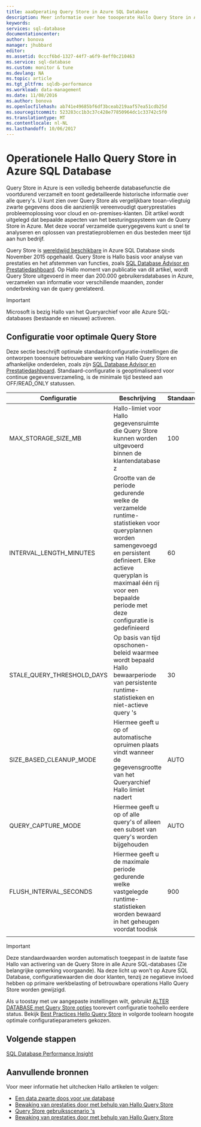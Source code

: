 ```yaml
---
title: aaaOperating Query Store in Azure SQL Database
description: Meer informatie over hoe toooperate Hallo Query Store in Azure SQL Database
keywords: 
services: sql-database
documentationcenter: 
author: bonova
manager: jhubbard
editor: 
ms.assetid: 0cccf6bd-1327-44f7-a6f9-8eff0c210463
ms.service: sql-database
ms.custom: monitor & tune
ms.devlang: NA
ms.topic: article
ms.tgt_pltfrm: sqldb-performance
ms.workload: data-management
ms.date: 11/08/2016
ms.author: bonova
ms.openlocfilehash: ab741e49685bf6df3bceab219aaf57ea51cdb25d
ms.sourcegitcommit: 523283cc1b3c37c428e77850964dc1c33742c5f0
ms.translationtype: MT
ms.contentlocale: nl-NL
ms.lasthandoff: 10/06/2017
---
```

# <a name="operating-hello-query-store-in-azure-sql-database"></a>Operationele Hallo Query Store in Azure SQL Database
Query Store in Azure is een volledig beheerde databasefunctie die voortdurend verzamelt en toont gedetailleerde historische informatie over alle query's. U kunt zien over Query Store als vergelijkbare tooan-vliegtuig zwarte gegevens doos die aanzienlijk vereenvoudigt queryprestaties probleemoplossing voor cloud en on-premises-klanten. Dit artikel wordt uitgelegd dat bepaalde aspecten van het besturingssysteem van de Query Store in Azure. Met deze vooraf verzamelde querygegevens kunt u snel te analyseren en oplossen van prestatieproblemen en dus besteden meer tijd aan hun bedrijf. 

Query Store is [wereldwijd beschikbare](https://azure.microsoft.com/updates/general-availability-azure-sql-database-query-store/) in Azure SQL Database sinds November 2015 opgehaald. Query Store is Hallo basis voor analyse van prestaties en het afstemmen van functies, zoals [SQL Database Advisor en Prestatiedashboard](https://azure.microsoft.com/updates/sqldatabaseadvisorga/). Op Hallo moment van publicatie van dit artikel, wordt Query Store uitgevoerd in meer dan 200.000 gebruikersdatabases in Azure, verzamelen van informatie voor verschillende maanden, zonder onderbreking van de query gerelateerd.

> [!IMPORTANT]
> Microsoft is bezig Hallo van het Queryarchief voor alle Azure SQL-databases (bestaande en nieuwe) activeren. 
> 
> 

## <a name="optimal-query-store-configuration"></a>Configuratie voor optimale Query Store
Deze sectie beschrijft optimale standaardconfiguratie-instellingen die ontworpen tooensure betrouwbare werking van Hallo Query Store en afhankelijke onderdelen, zoals zijn [SQL Database Advisor en Prestatiedashboard](https://azure.microsoft.com/updates/sqldatabaseadvisorga/). Standaard-configuratie is geoptimaliseerd voor continue gegevensverzameling, is de minimale tijd besteed aan OFF/READ_ONLY statussen.

| Configuratie | Beschrijving | Standaard | Opmerking |
| --- | --- | --- | --- |
| MAX_STORAGE_SIZE_MB |Hallo-limiet voor Hallo gegevensruimte die Query Store kunnen worden uitgevoerd binnen de klantendatabase z |100 |Afgedwongen voor nieuwe databases |
| INTERVAL_LENGTH_MINUTES |Grootte van de periode gedurende welke de verzamelde runtime-statistieken voor queryplannen worden samengevoegd en persistent definieert. Elke actieve queryplan is maximaal één rij voor een bepaalde periode met deze configuratie is gedefinieerd |60 |Afgedwongen voor nieuwe databases |
| STALE_QUERY_THRESHOLD_DAYS |Op basis van tijd opschonen-beleid waarmee wordt bepaald Hallo bewaarperiode van persistente runtime-statistieken en niet-actieve query 's |30 |Afgedwongen voor nieuwe databases en databases met een eerdere standaard (367) |
| SIZE_BASED_CLEANUP_MODE |Hiermee geeft u op of automatische opruimen plaats vindt wanneer de gegevensgrootte van het Queryarchief Hallo limiet nadert |AUTO |Afgedwongen voor alle databases |
| QUERY_CAPTURE_MODE |Hiermee geeft u op of alle query's of alleen een subset van query's worden bijgehouden |AUTO |Afgedwongen voor alle databases |
| FLUSH_INTERVAL_SECONDS |Hiermee geeft u de maximale periode gedurende welke vastgelegde runtime-statistieken worden bewaard in het geheugen voordat toodisk |900 |Afgedwongen voor nieuwe databases |
|  | | | |

> [!IMPORTANT]
> Deze standaardwaarden worden automatisch toegepast in de laatste fase Hallo van activering van de Query Store in alle Azure SQL-databases (Zie belangrijke opmerking voorgaande). Na deze licht up won't op Azure SQL Database, configuratiewaarden die door klanten, tenzij ze negatieve invloed hebben op primaire werkbelasting of betrouwbare operations Hallo Query Store worden gewijzigd.
> 
> 

Als u toostay met uw aangepaste instellingen wilt, gebruikt [ALTER DATABASE met Query Store opties](https://msdn.microsoft.com/library/bb522682.aspx) toorevert configuratie toohello eerdere status. Bekijk [Best Practices Hello Query Store](https://msdn.microsoft.com/library/mt604821.aspx) in volgorde toolearn hoogste optimale configuratieparameters gekozen.

## <a name="next-steps"></a>Volgende stappen
[SQL Database Performance Insight](sql-database-performance.md)

## <a name="additional-resources"></a>Aanvullende bronnen
Voor meer informatie het uitchecken Hallo artikelen te volgen:

* [Een data zwarte doos voor uw database](https://azure.microsoft.com/blog/query-store-a-flight-data-recorder-for-your-database) 
* [Bewaking van prestaties door met behulp van Hallo Query Store](https://msdn.microsoft.com/library/dn817826.aspx)
* [Query Store gebruiksscenario 's](https://msdn.microsoft.com/library/mt614796.aspx)
* [Bewaking van prestaties door met behulp van Hallo Query Store](https://msdn.microsoft.com/library/dn817826.aspx) 

